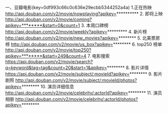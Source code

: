 一、豆瓣电影(key=0df993c66c0c636e29ecbb5344252a4a)
1.正在热映
    http://api.douban.com/v2/movie/nowplaying?apikey=**********
2. 即将上映
    http://api.douban.com/v2/movie/coming?apikey=********&start=0&count=1
3. 本周口碑榜
    http://api.douban.com/v2/movie/weekly?apikey=*********
4. 新片榜
    http://api.douban.com/v2/movie/new_movies?apikey=********
5. 北美票房榜
    http://api.douban.com/v2/movie/us_box?apikey=********
6. top250 榜单
    http://api.douban.com/v2/movie/top250?apikey=********&start=249&count=4
7. 电影搜索
    https://api.douban.com/v2/movie/search?q=keyword&tag=tag&count=20&start=1&apikey=********
8. 影片详情
    https://api.douban.com/v2/movie/subject/:movieId?apikey=********
9. 影片剧照
    http://api.douban.com/v2/movie/subject/:movieId/photos?apikey=********
10. 演员详细信息
    http://api.douban.com/v2/movie/celebrity/:actorId?apikey=********
11. 演员相册
    http://api.douban.com/v2/movie/celebrity/:actorId/photos?apikey=********